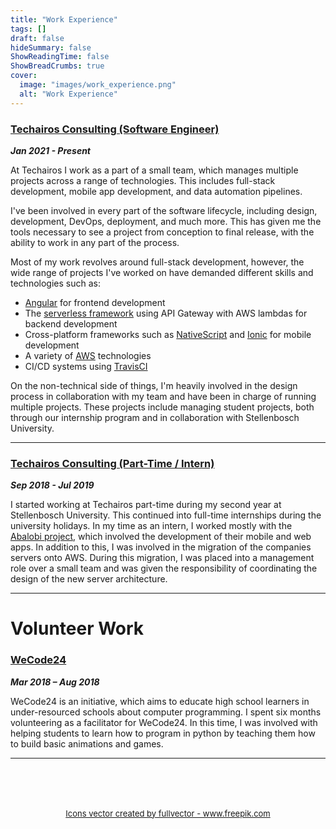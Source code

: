 ```yaml
---
title: "Work Experience"
tags: []
draft: false
hideSummary: false
ShowReadingTime: false
ShowBreadCrumbs: true
cover:
  image: "images/work_experience.png"
  alt: "Work Experience"
---
```


### [Techairos Consulting (Software Engineer)](https://techairos.com/)

**_Jan 2021 - Present_**

At Techairos I work as a part of a small team, which manages multiple projects across a range of technologies. This includes full-stack development, mobile app development, and data automation pipelines.

I've been involved in every part of the software lifecycle, including design, development, DevOps, deployment, and much more. This has given me the tools necessary to see a project from conception to final release, with the ability to work in any part of the process.

Most of my work revolves around full-stack development, however, the wide range of projects I've worked on have demanded different skills and technologies such as:
- [Angular](https://angular.io/) for frontend development
- The [serverless framework](https://www.serverless.com/) using API Gateway with AWS lambdas for backend development
- Cross-platform frameworks such as [NativeScript](https://nativescript.org/) and [Ionic](https://ionicframework.com/) for mobile development
- A variety of [AWS](https://aws.amazon.com/) technologies
- CI/CD systems using [TravisCI](https://www.travis-ci.com/)

On the non-technical side of things, I'm heavily involved in the design process in collaboration with my team and have been in charge of running multiple projects. These projects include managing student projects, both through our internship program and in collaboration with Stellenbosch University.

 
---

### [Techairos Consulting (Part-Time / Intern)](https://techairos.com/)

**_Sep 2018 - Jul 2019_**

I started working at Techairos part-time during my second year at Stellenbosch University. This continued into full-time internships during the university holidays. In my time as an intern, I worked mostly with the [Abalobi project](http://abalobi.info/), which involved the development of their mobile and web apps. In addition to this, I was involved in the migration of the companies servers onto AWS. During this migration, I was placed into a management role over a small team and was given the responsibility of coordinating the design of the new server architecture.

---

# Volunteer Work

### [WeCode24](https://wecode24.com/)

**_Mar 2018 – Aug 2018_**

WeCode24 is an initiative, which aims to educate high school learners in under-resourced schools about computer programming. I spent six months volunteering as a facilitator for WeCode24. In this time, I was involved with helping students to learn how to program in python by teaching them how to build basic animations and games.

---

<div style="font-size: small; width: 100%; text-align: center; margin-top: 5rem">
<a href='https://www.freepik.com/vectors/icons'>Icons vector created by fullvector - www.freepik.com</a>
</div>
